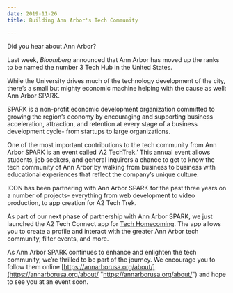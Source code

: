 ```yaml
---
date: 2019-11-26
title: Building Ann Arbor's Tech Community

---
```

Did you hear about Ann Arbor? 

Last week, _Bloomberg_ announced that Ann Arbor has moved up the ranks to be named the number 3 Tech Hub in the United States. 

While the University drives much of the technology development of the city, there’s a small but mighty economic machine helping with the cause as well: Ann Arbor SPARK.

SPARK is a non-profit economic development organization committed to growing the region’s economy by encouraging and supporting business acceleration, attraction, and retention at every stage of a business development cycle- from startups to large organizations.

One of the most important contributions to the tech community from Ann Arbor SPARK is an event called ‘A2 TechTrek.’ This annual event allows students, job seekers, and general inquirers a chance to get to know the tech community of Ann Arbor by walking from business to business with educational experiences that reflect the company’s unique culture.

ICON has been partnering with Ann Arbor SPARK for the past three years on a number of projects- everything from web development to video production, to app creation for A2 Tech Trek. 

As part of our next phase of partnership with Ann Arbor SPARK, we just launched the A2 Tech Connect app for [Tech Homecoming](https://annarborusa.org/tech-homecoming/). The app allows you to create a profile and interact with the greater Ann Arbor tech community, filter events, and more.

As Ann Arbor SPARK continues to enhance and enlighten the tech community, we’re thrilled to be part of the journey. We encourage you to follow them online [https://annarborusa.org/about/](https://annarborusa.org/about/ "https://annarborusa.org/about/") and hope to see you at an event soon.